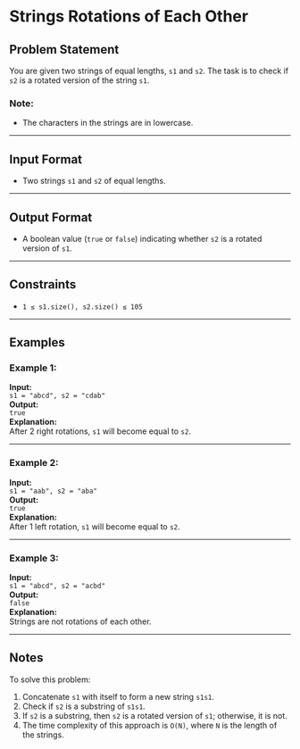 # Strings Rotations of Each Other

## Problem Statement

You are given two strings of equal lengths, `s1` and `s2`. The task is to check if `s2` is a rotated version of the string `s1`.

### Note:
- The characters in the strings are in lowercase.

---

## Input Format

- Two strings `s1` and `s2` of equal lengths.

---

## Output Format

- A boolean value (`true` or `false`) indicating whether `s2` is a rotated version of `s1`.

---

## Constraints

- `1 ≤ s1.size(), s2.size() ≤ 105`

---

## Examples

### Example 1:
**Input:**  
`s1 = "abcd", s2 = "cdab"`  
**Output:**  
`true`  
**Explanation:**  
After 2 right rotations, `s1` will become equal to `s2`.

---

### Example 2:
**Input:**  
`s1 = "aab", s2 = "aba"`  
**Output:**  
`true`  
**Explanation:**  
After 1 left rotation, `s1` will become equal to `s2`.

---

### Example 3:
**Input:**  
`s1 = "abcd", s2 = "acbd"`  
**Output:**  
`false`  
**Explanation:**  
Strings are not rotations of each other.

---

## Notes

To solve this problem:
1. Concatenate `s1` with itself to form a new string `s1s1`.
2. Check if `s2` is a substring of `s1s1`.
3. If `s2` is a substring, then `s2` is a rotated version of `s1`; otherwise, it is not.
4. The time complexity of this approach is `O(N)`, where `N` is the length of the strings.